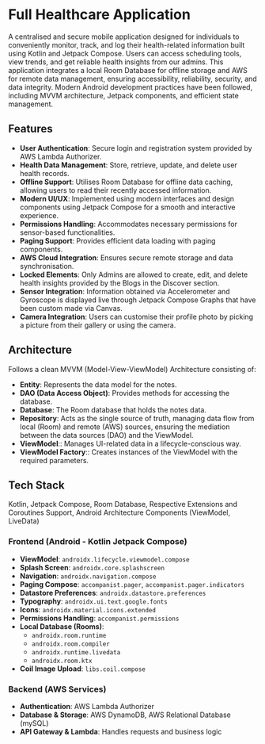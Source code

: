 # Full Healthcare Application
A centralised and secure mobile application designed for individuals to conveniently monitor, track, and log their health-related information built using Kotlin and Jetpack Compose. Users can access scheduling tools, view trends, and get reliable health insights from our admins. This application integrates a local Room Database for offline storage and AWS for remote data management, ensuring accessibility, reliability, security, and data integrity. Modern Android development practices have been followed, including MVVM architecture, Jetpack components, and efficient state management.

## Features
- **User Authentication**: Secure login and registration system provided by AWS Lambda Authorizer.
- **Health Data Management**: Store, retrieve, update, and delete user health records.
- **Offline Support**: Utilises Room Database for offline data caching, allowing users to read their recently accessed information.
- **Modern UI/UX**: Implemented using modern interfaces and design components using Jetpack Compose for a smooth and interactive experience.
- **Permissions Handling**: Accommodates necessary permissions for sensor-based functionalities.
- **Paging Support**: Provides efficient data loading with paging components.
- **AWS Cloud Integration**: Ensures secure remote storage and data synchronisation.
- **Locked Elements**: Only Admins are allowed to create, edit, and delete health insights provided by the Blogs in the Discover section.
- **Sensor Integration**: Information obtained via Accelerometer and Gyroscope is displayed live through Jetpack Compose Graphs that have been custom made via Canvas.
- **Camera Integration**: Users can customise their profile photo by picking a picture from their gallery or using the camera.

## Architecture
Follows a clean MVVM (Model-View-ViewModel) Architecture consisting of:
- **Entity**: Represents the data model for the notes.
- **DAO (Data Access Object)**: Provides methods for accessing the database.
- **Database**: The Room database that holds the notes data.
- **Repository**:  Acts as the single source of truth, managing data flow from local (Room) and remote (AWS) sources, ensuring the mediation between the data sources (DAO) and the ViewModel.
- **ViewModel**:: Manages UI-related data in a lifecycle-conscious way.
- **ViewModel Factory**:: Creates instances of the ViewModel with the required parameters.

## Tech Stack
Kotlin, Jetpack Compose, Room Database, Respective Extensions and Coroutines Support, Android Architecture Components (ViewModel, LiveData)

### Frontend (Android - Kotlin Jetpack Compose)
- **ViewModel**: ```androidx.lifecycle.viewmodel.compose```
- **Splash Screen**: ```androidx.core.splashscreen```
- **Navigation**: ```androidx.navigation.compose```
- **Paging Compose**: ```accompanist.pager```, ```accompanist.pager.indicators```
- **Datastore Preferences**: ```androidx.datastore.preferences```
- **Typography**: ```androidx.ui.text.google.fonts```
- **Icons**: ```androidx.material.icons.extended```
- **Permissions Handling**: ```accompanist.permissions```
- **Local Database (Rooms)**: 
  - ```androidx.room.runtime```
  - ```androidx.room.compiler```
  - ```androidx.runtime.livedata```
  - ```androidx.room.ktx```
- **Coil Image Upload**: ```libs.coil.compose```

### Backend (AWS Services)
- **Authentication**: AWS Lambda Authorizer
- **Database & Storage**: AWS DynamoDB, AWS Relational Database (mySQL)
- **API Gateway & Lambda**: Handles requests and business logic

